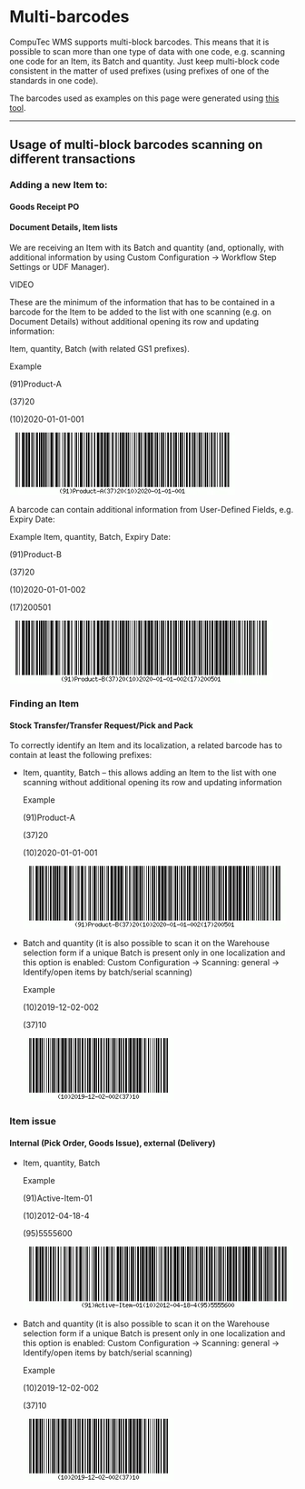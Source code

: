 # Multi-barcodes

CompuTec WMS supports multi-block barcodes. This means that it is possible to scan more than one type of data with one code, e.g. scanning one code for an Item, its Batch and quantity. Just keep multi-block code consistent in the matter of used prefixes (using prefixes of one of the standards in one code).

The barcodes used as examples on this page were generated using [this tool](https://www.free-barcode-generator.net/ean-128/).

---

## Usage of multi-block barcodes scanning on different transactions

### Adding a new Item to:

#### Goods Receipt PO

#### Document Details, Item lists

We are receiving an Item with its Batch and quantity (and, optionally, with additional information by using Custom Configuration -> Workflow Step Settings or UDF Manager).

VIDEO

These are the minimum of the information that has to be contained in a barcode for the Item to be added to the list with one scanning (e.g. on Document Details) without additional opening its row and updating information:

Item, quantity, Batch (with related GS1 prefixes).

Example

(91)Product-A

(37)20

(10)2020-01-01-001

![Barcode](./media/barcode-01.webp)

A barcode can contain additional information from User-Defined Fields, e.g. Expiry Date:

Example
Item, quantity, Batch, Expiry Date:

(91)Product-B

(37)20

(10)2020-01-01-002

(17)200501

![Barcode](./media/barcode-02.webp)

### Finding an Item

#### Stock Transfer/Transfer Request/Pick and Pack

To correctly identify an Item and its localization, a related barcode has to contain at least the following prefixes:

- Item, quantity, Batch – this allows adding an Item to the list with one scanning without additional opening its row and updating information

  Example

  (91)Product-A

  (37)20

  (10)2020-01-01-001

  ![Barcode](./media/barcode-02.webp)

- Batch and quantity (it is also possible to scan it on the Warehouse selection form if a unique Batch is present only in one localization and this option is enabled: Custom Configuration -> Scanning: general -> Identify/open items by batch/serial scanning)

  Example

  (10)2019-12-02-002

  (37)10

  ![Barcode](./media/barcode-04.webp)

### Item issue

#### Internal (Pick Order, Goods Issue), external (Delivery)

- Item, quantity, Batch

  Example

  (91)Active-Item-01

  (10)2012-04-18-4

  (95)5555600

  ![Barcode](./media/barcode-05.webp)

- Batch and quantity (it is also possible to scan it on the Warehouse selection form if a unique Batch is present only in one localization and this option is enabled: Custom Configuration -> Scanning: general -> Identify/open items by batch/serial scanning)

  Example

  (10)2019-12-02-002

  (37)10

  ![Barcode](./media/barcode-06.webp)
